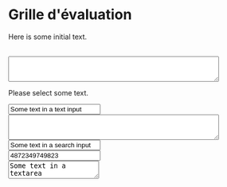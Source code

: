 <!--- 
https://stackoverflow.com/questions/5379120/get-the-highlighted-selected-text
-->

# Grille d'évaluation
Here is some initial text. 

<script>
  function getSelectionText() {
    var text = "";
    var activeEl = document.activeElement;
    var activeElTagName = activeEl ? activeEl.tagName.toLowerCase() : null;
    if (
      (activeElTagName == "textarea") || (activeElTagName == "input" &&
      /^(?:text|search|password|tel|url)$/i.test(activeEl.type)) &&
      (typeof activeEl.selectionStart == "number")
    ) {
        text = activeEl.value.slice(activeEl.selectionStart, activeEl.selectionEnd);
    } else if (window.getSelection) {
        text = window.getSelection().toString();
    }
    return text;
  }

document.onmouseup = document.onkeyup = document.onselectionchange = function() {
  document.getElementById("sel").value = getSelectionText();
};
</script>

<br>
<textarea id="sel2" rows="3" cols="50"></textarea>
<p>Please select some text.</p>
<input value="Some text in a text input">
<br>
<textarea id="sel" rows="3" cols="50"></textarea>
<input type="search" value="Some text in a search input">
<br>
<input type="tel" value="4872349749823">
<br>
<textarea>Some text in a textarea</textarea>
